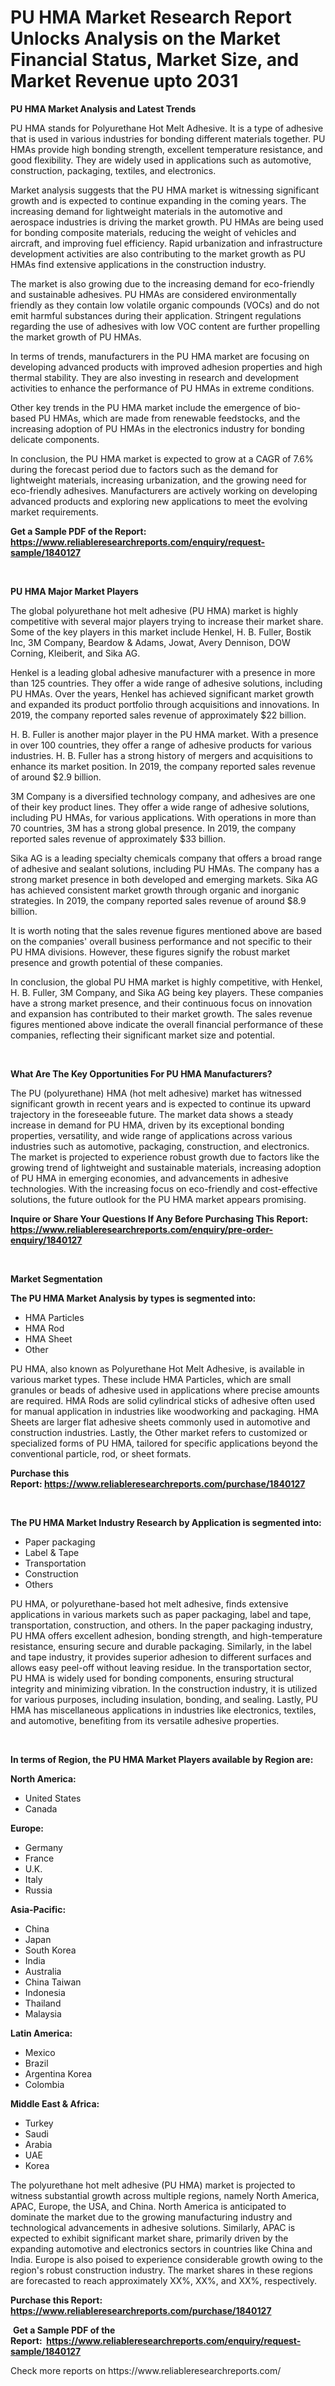 <p><h1>PU HMA Market Research Report Unlocks Analysis on the Market Financial Status, Market Size, and Market Revenue upto 2031</h1></p><p><strong>PU HMA Market Analysis and Latest Trends</strong></p>
<p><p>PU HMA stands for Polyurethane Hot Melt Adhesive. It is a type of adhesive that is used in various industries for bonding different materials together. PU HMAs provide high bonding strength, excellent temperature resistance, and good flexibility. They are widely used in applications such as automotive, construction, packaging, textiles, and electronics.</p><p>Market analysis suggests that the PU HMA market is witnessing significant growth and is expected to continue expanding in the coming years. The increasing demand for lightweight materials in the automotive and aerospace industries is driving the market growth. PU HMAs are being used for bonding composite materials, reducing the weight of vehicles and aircraft, and improving fuel efficiency. Rapid urbanization and infrastructure development activities are also contributing to the market growth as PU HMAs find extensive applications in the construction industry.</p><p>The market is also growing due to the increasing demand for eco-friendly and sustainable adhesives. PU HMAs are considered environmentally friendly as they contain low volatile organic compounds (VOCs) and do not emit harmful substances during their application. Stringent regulations regarding the use of adhesives with low VOC content are further propelling the market growth of PU HMAs.</p><p>In terms of trends, manufacturers in the PU HMA market are focusing on developing advanced products with improved adhesion properties and high thermal stability. They are also investing in research and development activities to enhance the performance of PU HMAs in extreme conditions.</p><p>Other key trends in the PU HMA market include the emergence of bio-based PU HMAs, which are made from renewable feedstocks, and the increasing adoption of PU HMAs in the electronics industry for bonding delicate components.</p><p>In conclusion, the PU HMA market is expected to grow at a CAGR of 7.6% during the forecast period due to factors such as the demand for lightweight materials, increasing urbanization, and the growing need for eco-friendly adhesives. Manufacturers are actively working on developing advanced products and exploring new applications to meet the evolving market requirements.</p></p>
<p><strong>Get a Sample PDF of the Report:&nbsp; <a href="https://www.reliableresearchreports.com/enquiry/request-sample/1840127">https://www.reliableresearchreports.com/enquiry/request-sample/1840127</a></strong></p>
<p>&nbsp;</p>
<p><strong>PU HMA Major Market Players</strong></p>
<p><p>The global polyurethane hot melt adhesive (PU HMA) market is highly competitive with several major players trying to increase their market share. Some of the key players in this market include Henkel, H. B. Fuller, Bostik Inc, 3M Company, Beardow & Adams, Jowat, Avery Dennison, DOW Corning, Kleiberit, and Sika AG.</p><p>Henkel is a leading global adhesive manufacturer with a presence in more than 125 countries. They offer a wide range of adhesive solutions, including PU HMAs. Over the years, Henkel has achieved significant market growth and expanded its product portfolio through acquisitions and innovations. In 2019, the company reported sales revenue of approximately $22 billion.</p><p>H. B. Fuller is another major player in the PU HMA market. With a presence in over 100 countries, they offer a range of adhesive products for various industries. H. B. Fuller has a strong history of mergers and acquisitions to enhance its market position. In 2019, the company reported sales revenue of around $2.9 billion.</p><p>3M Company is a diversified technology company, and adhesives are one of their key product lines. They offer a wide range of adhesive solutions, including PU HMAs, for various applications. With operations in more than 70 countries, 3M has a strong global presence. In 2019, the company reported sales revenue of approximately $33 billion.</p><p>Sika AG is a leading specialty chemicals company that offers a broad range of adhesive and sealant solutions, including PU HMAs. The company has a strong market presence in both developed and emerging markets. Sika AG has achieved consistent market growth through organic and inorganic strategies. In 2019, the company reported sales revenue of around $8.9 billion.</p><p>It is worth noting that the sales revenue figures mentioned above are based on the companies' overall business performance and not specific to their PU HMA divisions. However, these figures signify the robust market presence and growth potential of these companies.</p><p>In conclusion, the global PU HMA market is highly competitive, with Henkel, H. B. Fuller, 3M Company, and Sika AG being key players. These companies have a strong market presence, and their continuous focus on innovation and expansion has contributed to their market growth. The sales revenue figures mentioned above indicate the overall financial performance of these companies, reflecting their significant market size and potential.</p></p>
<p>&nbsp;</p>
<p><strong>What Are The Key Opportunities For PU HMA Manufacturers?</strong></p>
<p><p>The PU (polyurethane) HMA (hot melt adhesive) market has witnessed significant growth in recent years and is expected to continue its upward trajectory in the foreseeable future. The market data shows a steady increase in demand for PU HMA, driven by its exceptional bonding properties, versatility, and wide range of applications across various industries such as automotive, packaging, construction, and electronics. The market is projected to experience robust growth due to factors like the growing trend of lightweight and sustainable materials, increasing adoption of PU HMA in emerging economies, and advancements in adhesive technologies. With the increasing focus on eco-friendly and cost-effective solutions, the future outlook for the PU HMA market appears promising.</p></p>
<p><strong>Inquire or Share Your Questions If Any Before Purchasing This Report: <a href="https://www.reliableresearchreports.com/enquiry/pre-order-enquiry/1840127">https://www.reliableresearchreports.com/enquiry/pre-order-enquiry/1840127</a></strong></p>
<p>&nbsp;</p>
<p><strong>Market Segmentation</strong></p>
<p><strong>The PU HMA Market Analysis by types is segmented into:</strong></p>
<p><ul><li>HMA Particles</li><li>HMA Rod</li><li>HMA Sheet</li><li>Other</li></ul></p>
<p><p>PU HMA, also known as Polyurethane Hot Melt Adhesive, is available in various market types. These include HMA Particles, which are small granules or beads of adhesive used in applications where precise amounts are required. HMA Rods are solid cylindrical sticks of adhesive often used for manual application in industries like woodworking and packaging. HMA Sheets are larger flat adhesive sheets commonly used in automotive and construction industries. Lastly, the Other market refers to customized or specialized forms of PU HMA, tailored for specific applications beyond the conventional particle, rod, or sheet formats.</p></p>
<p><strong>Purchase this Report:&nbsp;<a href="https://www.reliableresearchreports.com/purchase/1840127">https://www.reliableresearchreports.com/purchase/1840127</a></strong></p>
<p>&nbsp;</p>
<p><strong>The PU HMA Market Industry Research by Application is segmented into:</strong></p>
<p><ul><li>Paper packaging</li><li>Label & Tape</li><li>Transportation</li><li>Construction</li><li>Others</li></ul></p>
<p><p>PU HMA, or polyurethane-based hot melt adhesive, finds extensive applications in various markets such as paper packaging, label and tape, transportation, construction, and others. In the paper packaging industry, PU HMA offers excellent adhesion, bonding strength, and high-temperature resistance, ensuring secure and durable packaging. Similarly, in the label and tape industry, it provides superior adhesion to different surfaces and allows easy peel-off without leaving residue. In the transportation sector, PU HMA is widely used for bonding components, ensuring structural integrity and minimizing vibration. In the construction industry, it is utilized for various purposes, including insulation, bonding, and sealing. Lastly, PU HMA has miscellaneous applications in industries like electronics, textiles, and automotive, benefiting from its versatile adhesive properties.</p></p>
<p>&nbsp;</p>
<p><strong>In terms of Region, the PU HMA Market Players available by Region are:</strong></p>
<p>
    <p> <strong> North America: </strong>
        <ul>
            <li>United States</li>
            <li>Canada</li>
        </ul>
        </p> 
    <p> <strong> Europe: </strong>
        <ul>
            <li>Germany</li>
            <li>France</li>
            <li>U.K.</li>
            <li>Italy</li>
            <li>Russia</li>
        </ul>
        </p> 
    <p> <strong> Asia-Pacific: </strong>
        <ul>
            <li>China</li>
            <li>Japan</li>
            <li>South Korea</li>
            <li>India</li>
            <li>Australia</li>
            <li>China Taiwan</li>
            <li>Indonesia</li>
            <li>Thailand</li>
            <li>Malaysia</li>
        </ul>
        </p> 
    <p> <strong> Latin America: </strong>
        <ul>
            <li>Mexico</li>
            <li>Brazil</li>
            <li>Argentina Korea</li>
            <li>Colombia</li>
        </ul>
        </p> 
    <p> <strong> Middle East & Africa: </strong>
        <ul>
            <li>Turkey</li>
            <li>Saudi</li>
            <li>Arabia</li>
            <li>UAE</li>
            <li>Korea</li>
        </ul>
    </p>
    </p>
<p><p>The polyurethane hot melt adhesive (PU HMA) market is projected to witness substantial growth across multiple regions, namely North America, APAC, Europe, the USA, and China. North America is anticipated to dominate the market due to the growing manufacturing industry and technological advancements in adhesive solutions. Similarly, APAC is expected to exhibit significant market share, primarily driven by the expanding automotive and electronics sectors in countries like China and India. Europe is also poised to experience considerable growth owing to the region's robust construction industry. The market shares in these regions are forecasted to reach approximately XX%, XX%, and XX%, respectively.</p></p>
<p><strong>Purchase this Report: <a href="https://www.reliableresearchreports.com/purchase/1840127">https://www.reliableresearchreports.com/purchase/1840127</a></strong></p>
<p>&nbsp;<strong>Get a Sample PDF of the Report:&nbsp;&nbsp;<a href="https://www.reliableresearchreports.com/enquiry/request-sample/1840127">https://www.reliableresearchreports.com/enquiry/request-sample/1840127</a></strong></p>
<p><strong></strong></p>
<p>Check more reports on https://www.reliableresearchreports.com/</p>